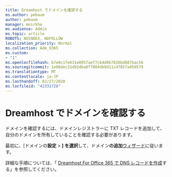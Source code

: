 ```yaml
---
title: Dreamhost でドメインを確認する
ms.author: pebaum
author: pebaum
manager: mnirkhe
ms.audience: Admin
ms.topic: article
ROBOTS: NOINDEX, NOFOLLOW
localization_priority: Normal
ms.collection: Adm_O365
ms.custom:
- "1"
ms.openlocfilehash: b7e8c1fe631e8057ae77cb4d0b7826bd887bac56
ms.sourcegitcommit: 1e86dec31d92dba0f7804db9d11c47017a450579
ms.translationtype: MT
ms.contentlocale: ja-JP
ms.lasthandoff: 02/27/2020
ms.locfileid: "42331728"
---
```

# <a name="verify-your-domain-with-dreamhost"></a>Dreamhost でドメインを確認する

ドメインを確認するには、ドメインレジストラーに TXT レコードを追加して、自分のドメインを所有していることを確認する必要があります。 

最初に、[ドメインの**設定** \> **] を選択**して、ドメイン**の追加**[ウィザード](https://portal.office.com/adminportal/home#/Domains)に従います。
  
詳細な手順については、「 [Dreamhost For Office 365 で DNS レコードを作成](https://docs.microsoft.com/microsoft-365/admin/dns/create-dns-records-at-dreamhost)する」を参照してください。